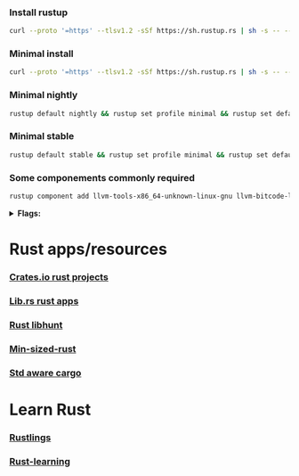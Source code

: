 ### Install rustup  
```bash
curl --proto '=https' --tlsv1.2 -sSf https://sh.rustup.rs | sh -s -- --profile minimal --default-toolchain nightly -c rust-src,llvm-tools,llvm-bitcode-linker,rustfmt,clippy,rustc-dev -t x86_64-unknown-linux-gnu,wasm32-unknown-unknown -y
```
### Minimal install
```bash
curl --proto '=https' --tlsv1.2 -sSf https://sh.rustup.rs | sh -s -- --profile minimal --default-toolchain nightly -y
```  
### Minimal nightly  
```bash
rustup default nightly && rustup set profile minimal && rustup set default-host x86_64-unknown-linux-gnu
```  
### Minimal stable  
```bash
rustup default stable && rustup set profile minimal && rustup set default-host x86_64-unknown-linux-gnu
```

### Some componements commonly required  
```bash
rustup component add llvm-tools-x86_64-unknown-linux-gnu llvm-bitcode-linker-x86_64-unknown-linux-gnu clippy-x86_64-unknown-linux-gnu rust-std-wasm32-unknown-unknown rust-std-wasm32-wasip2
```

<details>
<summary><b>Flags:</b></summary>

```bash
export RUSTFLAGS="-Copt-level=3 -Ctarget-cpu=native -Ccodegen-units=1 -Cstrip=symbols -Clto=fat -Cembed-bitcode -Zunstable-options -Zdylib-lto -Zdefault-visibility=hidden -Ztune-cpu=native -Cpanic=abort -Zprecise-enum-drop-elaboration=yes -Zno-embed-metadata -Clink-arg=-fuse-ld=mold -Clink-arg=-flto -Cllvm-args=-enable-dfa-jump-thread"
```

Safe RUSTFLAGS:

```bash
export RUSTFLAGS="-Copt-level=3 -Ctarget-cpu=native -Ccodegen-units=1 -Cstrip=symbols -Clto=fat -Clinker-plugin-lto -Clink-arg=-fuse-ld=mold -Cpanic=abort -Zunstable-options -Ztune-cpu=native -Cllvm-args=-enable-dfa-jump-thread -Zfunction-sections -Zfmt-debug=none -Zlocation-detail=none" OPT_LEVEL=3 CARGO_INCREMENTAL=0 RUSTC_BOOTSTRAP=1 RUSTUP_TOOLCHAIN=nightly
```
```bash
LC_ALL=C cargo +nightly -Zgit -Zgitoxide -Zno-embed-metadata -Zbuild-std=std,panic_abort -Zbuild-std-features=panic_immediate_abort install 
```

```bash
export RUSTFLAGS="-Copt-level=3 -Ctarget-cpu=native -Ccodegen-units=1 -Cstrip=symbols -Zunstable-options -Ztune-cpu=native -Cpanic=abort -Cllvm-args=-enable-dfa-jump-thread"
```

```Linkers
-Clink-arg=-fuse-ld=lld
-Clink-arg=-fuse-ld=mold
```

**Full std build**
```bash
export RUSTC_BOOTSTRAP=1 CARGO_INCREMENTAL=0 OPT_LEVEL=3 CARGO_PROFILE_RELEASE_LTO=true CARGO_CACHE_RUSTC_INFO=1 RUSTC_WRAPPER=sccache
export RUSTFLAGS="-Copt-level=3 -Ctarget-cpu=native -Ccodegen-units=1 -Cstrip=symbols -Clto=fat -Clinker-plugin-lto -Clink-arg=-fuse-ld=mold -Cllvm-args=-enable-dfa-jump-thread -Cpanic=immediate-abort -Zunstable-options -Ztune-cpu=native -Zfunction-sections -Zfmt-debug=none -Zlocation-detail=none -Zprecise-enum-drop-elaboration=yes -Zdefault-visibility=hidden"
cargo +nightly -Zunstable-options -Zavoid-dev-deps -Zbuild-std=std,panic_abort -Zbuild-std-features=panic_immediate_abort install -f 
```

```bash
export CFLAGS="-march=native -mtune=native -O3 -pipe -fno-plt -Wno-error \
  -fno-semantic-interposition -fdata-sections -ffunction-sections -ftree-vectorize \
	-fomit-frame-pointer -fvisibility=hidden -fmerge-all-constants -finline-functions \
  -fjump-tables -pthread -fshort-enums -fshort-wchar -feliminate-unused-debug-types -feliminate-unused-debug-symbols"
```
```bash
export CXXFLAGS="$CFLAGS -fsized-deallocation -fstrict-vtable-pointers"
```
```bash
export LDFLAGS="-Wl,-O3 -Wl,--sort-common -Wl,--as-needed -Wl,-z,relro -Wl,-z,now \
         -Wl,-z,pack-relative-relocs -Wl,-gc-sections -Wl,--compress-relocations \
         -Wl,--discard-locals -Wl,--strip-all -Wl,--icf=all"
```

</details>


# Rust apps/resources

### [Crates.io rust projects](https://crates.io)

### [Lib.rs rust apps](https://lib.rs)

### [Rust libhunt](https://rust.libhunt.com)

### [Min-sized-rust](https://github.com/johnthagen/min-sized-rust)

### [Std aware cargo](https://github.com/rust-lang/wg-cargo-std-aware)

# Learn Rust

### [Rustlings](https://rustlings.rust-lang.org)

### [Rust-learning](https://github.com/ctjhoa/rust-learning)
